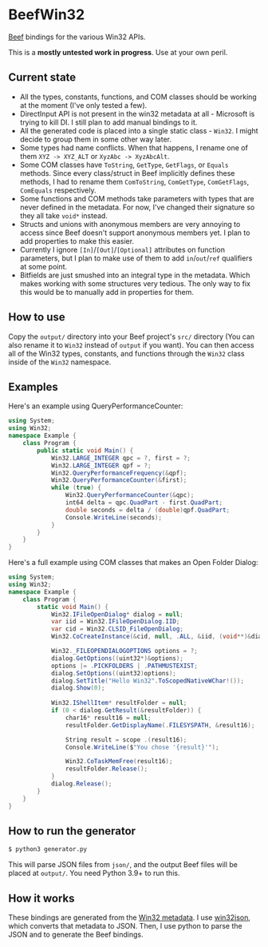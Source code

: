 # BeefWin32

[Beef](https://www.beeflang.org/) bindings for the various Win32 APIs.

This is a **mostly untested work in progress**. Use at your own peril.

## Current state

- All the types, constants, functions, and COM classes should be working at the moment (I've only tested a few).
- DirectInput API is not present in the win32 metadata at all - Microsoft is trying to kill DI. I still plan to add manual bindings to it.
- All the generated code is placed into a single static class - `Win32`. I might decide to group them in some other way later.
- Some types had name conflicts. When that happens, I rename one of them `XYZ -> XYZ_ALT` or `XyzAbc -> XyzAbcAlt`.
- Some COM classes have `ToString`, `GetType`, `GetFlags`, or `Equals` methods. Since every class/struct in Beef implicitly defines these methods, I had to rename them `ComToString`, `ComGetType`, `ComGetFlags`, `ComEquals` respectively.
- Some functions and COM methods take parameters with types that are never defined in the metadata. For now, I've changed their signature so they all take `void*` instead.
- Structs and unions with anonymous members are very annoying to access since Beef doesn't support anonymous members yet. I plan to add properties to make this easier.
- Currently I ignore `[In]`/`[Out]`/`[Optional]` attributes on function parameters, but I plan to make use of them to add `in`/`out`/`ref` qualifiers at some point.
- Bitfields are just smushed into an integral type in the metadata. Which makes working with some structures very tedious. The only way to fix this would be to manually add in properties for them.

## How to use

Copy the `output/` directory into your Beef project's `src/` directory (You can also rename it to `Win32` instead of `output` if you want). You can then access all of the Win32 types, constants, and functions through the `Win32` class inside of the `Win32` namespace.

## Examples

Here's an example using QueryPerformanceCounter:

```c#
using System;
using Win32;
namespace Example {
    class Program {
        public static void Main() {
            Win32.LARGE_INTEGER qpc = ?, first = ?;
            Win32.LARGE_INTEGER qpf = ?;
            Win32.QueryPerformanceFrequency(&qpf);
            Win32.QueryPerformanceCounter(&first);
            while (true) {
                Win32.QueryPerformanceCounter(&qpc);
                int64 delta = qpc.QuadPart - first.QuadPart;
                double seconds = delta / (double)qpf.QuadPart;
                Console.WriteLine(seconds);
            }
        }
    }
}
```

Here's a full example using COM classes that makes an Open Folder Dialog:

```c#
using System;
using Win32;
namespace Example {
    class Program {
        static void Main() {
            Win32.IFileOpenDialog* dialog = null;
            var iid = Win32.IFileOpenDialog.IID;
            var cid = Win32.CLSID_FileOpenDialog;
            Win32.CoCreateInstance(&cid, null, .ALL, &iid, (void**)&dialog);

            Win32._FILEOPENDIALOGOPTIONS options = ?;
            dialog.GetOptions((uint32*)&options);
            options |= .PICKFOLDERS | .PATHMUSTEXIST;
            dialog.SetOptions((uint32)options);
            dialog.SetTitle("Hello Win32".ToScopedNativeWChar!());
            dialog.Show(0);
            
            Win32.IShellItem* resultFolder = null;
            if (0 < dialog.GetResult(&resultFolder)) {
                char16* result16 = null;
                resultFolder.GetDisplayName(.FILESYSPATH, &result16);

                String result = scope .(result16);
                Console.WriteLine($"You chose '{result}'");

                Win32.CoTaskMemFree(result16);
                resultFolder.Release();
            }
            dialog.Release();
        }
    }
}
```

## How to run the generator

```bash
$ python3 generator.py
```

This will parse JSON files from `json/`, and the output Beef files will be placed at `output/`. You need Python 3.9+ to run this.

## How it works

These bindings are generated from the [Win32 metadata](https://github.com/microsoft/win32metadata). I use [win32json](https://github.com/marlersoft/win32json), which converts that metadata to JSON. Then, I use python to parse the JSON and to generate the Beef bindings.
